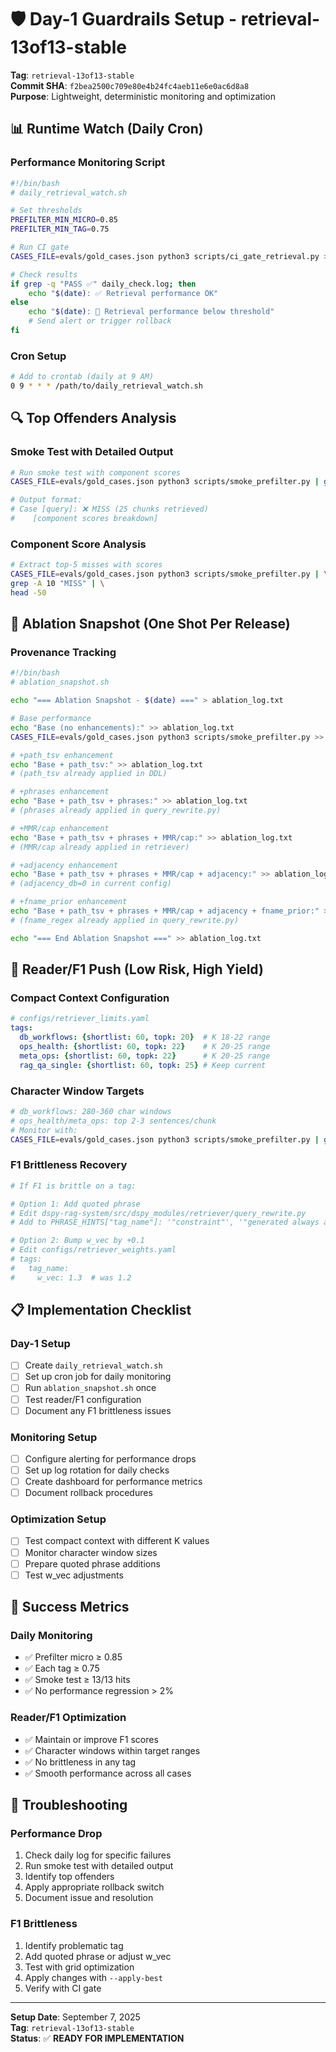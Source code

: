 # 🛡️ Day-1 Guardrails Setup - retrieval-13of13-stable

**Tag**: `retrieval-13of13-stable`  
**Commit SHA**: `f2bea2500c709e80e4b24fc4aeb11e6e0ac6d8a8`  
**Purpose**: Lightweight, deterministic monitoring and optimization

## 📊 **Runtime Watch (Daily Cron)**

### **Performance Monitoring Script**
```bash
#!/bin/bash
# daily_retrieval_watch.sh

# Set thresholds
PREFILTER_MIN_MICRO=0.85
PREFILTER_MIN_TAG=0.75

# Run CI gate
CASES_FILE=evals/gold_cases.json python3 scripts/ci_gate_retrieval.py > daily_check.log 2>&1

# Check results
if grep -q "PASS ✅" daily_check.log; then
    echo "$(date): ✅ Retrieval performance OK"
else
    echo "$(date): 🚨 Retrieval performance below threshold"
    # Send alert or trigger rollback
fi
```

### **Cron Setup**
```bash
# Add to crontab (daily at 9 AM)
0 9 * * * /path/to/daily_retrieval_watch.sh
```

## 🔍 **Top Offenders Analysis**

### **Smoke Test with Detailed Output**
```bash
# Run smoke test with component scores
CASES_FILE=evals/gold_cases.json python3 scripts/smoke_prefilter.py | grep -A 5 "Case.*MISS"

# Output format:
# Case [query]: ❌ MISS (25 chunks retrieved)
#    [component scores breakdown]
```

### **Component Score Analysis**
```bash
# Extract top-5 misses with scores
CASES_FILE=evals/gold_cases.json python3 scripts/smoke_prefilter.py | \
grep -A 10 "MISS" | \
head -50
```

## 📸 **Ablation Snapshot (One Shot Per Release)**

### **Provenance Tracking**
```bash
#!/bin/bash
# ablation_snapshot.sh

echo "=== Ablation Snapshot - $(date) ===" > ablation_log.txt

# Base performance
echo "Base (no enhancements):" >> ablation_log.txt
CASES_FILE=evals/gold_cases.json python3 scripts/smoke_prefilter.py >> ablation_log.txt

# +path_tsv enhancement
echo "Base + path_tsv:" >> ablation_log.txt
# (path_tsv already applied in DDL)

# +phrases enhancement
echo "Base + path_tsv + phrases:" >> ablation_log.txt
# (phrases already applied in query_rewrite.py)

# +MMR/cap enhancement
echo "Base + path_tsv + phrases + MMR/cap:" >> ablation_log.txt
# (MMR/cap already applied in retriever)

# +adjacency enhancement
echo "Base + path_tsv + phrases + MMR/cap + adjacency:" >> ablation_log.txt
# (adjacency_db=0 in current config)

# +fname_prior enhancement
echo "Base + path_tsv + phrases + MMR/cap + adjacency + fname_prior:" >> ablation_log.txt
# (fname_regex already applied in query_rewrite.py)

echo "=== End Ablation Snapshot ===" >> ablation_log.txt
```

## 🚀 **Reader/F1 Push (Low Risk, High Yield)**

### **Compact Context Configuration**
```yaml
# configs/retriever_limits.yaml
tags:
  db_workflows: {shortlist: 60, topk: 20}  # K 18-22 range
  ops_health: {shortlist: 60, topk: 22}    # K 20-25 range
  meta_ops: {shortlist: 60, topk: 22}      # K 20-25 range
  rag_qa_single: {shortlist: 60, topk: 25} # Keep current
```

### **Character Window Targets**
```bash
# db_workflows: 280-360 char windows
# ops_health/meta_ops: top 2-3 sentences/chunk
# Monitor with:
CASES_FILE=evals/gold_cases.json python3 scripts/smoke_prefilter.py | grep -o "score=[0-9.]*"
```

### **F1 Brittleness Recovery**
```bash
# If F1 is brittle on a tag:

# Option 1: Add quoted phrase
# Edit dspy-rag-system/src/dspy_modules/retriever/query_rewrite.py
# Add to PHRASE_HINTS["tag_name"]: '"constraint"', '"generated always as"'

# Option 2: Bump w_vec by +0.1
# Edit configs/retriever_weights.yaml
# tags:
#   tag_name:
#     w_vec: 1.3  # was 1.2
```

## 📋 **Implementation Checklist**

### **Day-1 Setup**
- [ ] Create `daily_retrieval_watch.sh`
- [ ] Set up cron job for daily monitoring
- [ ] Run `ablation_snapshot.sh` once
- [ ] Test reader/F1 configuration
- [ ] Document any F1 brittleness issues

### **Monitoring Setup**
- [ ] Configure alerting for performance drops
- [ ] Set up log rotation for daily checks
- [ ] Create dashboard for performance metrics
- [ ] Document rollback procedures

### **Optimization Setup**
- [ ] Test compact context with different K values
- [ ] Monitor character window sizes
- [ ] Prepare quoted phrase additions
- [ ] Test w_vec adjustments

## 🎯 **Success Metrics**

### **Daily Monitoring**
- ✅ Prefilter micro ≥ 0.85
- ✅ Each tag ≥ 0.75
- ✅ Smoke test ≥ 13/13 hits
- ✅ No performance regression > 2%

### **Reader/F1 Optimization**
- ✅ Maintain or improve F1 scores
- ✅ Character windows within target ranges
- ✅ No brittleness in any tag
- ✅ Smooth performance across all cases

## 🔧 **Troubleshooting**

### **Performance Drop**
1. Check daily log for specific failures
2. Run smoke test with detailed output
3. Identify top offenders
4. Apply appropriate rollback switch
5. Document issue and resolution

### **F1 Brittleness**
1. Identify problematic tag
2. Add quoted phrase or adjust w_vec
3. Test with grid optimization
4. Apply changes with `--apply-best`
5. Verify with CI gate

---

**Setup Date**: September 7, 2025  
**Tag**: `retrieval-13of13-stable`  
**Status**: ✅ **READY FOR IMPLEMENTATION**

